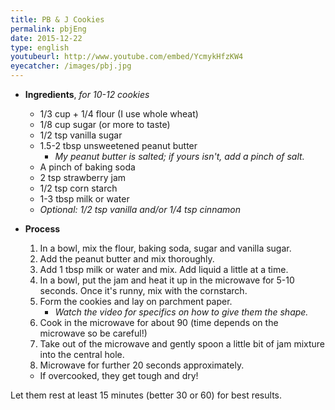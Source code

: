 ```yaml
---
title: PB & J Cookies
permalink: pbjEng
date: 2015-12-22
type: english
youtubeurl: http://www.youtube.com/embed/YcmykHfzKW4
eyecatcher: /images/pbj.jpg
---
```



* **Ingredients**, _for 10-12 cookies_
  * 1/3 cup + 1/4 flour (I use whole wheat)
  * 1/8 cup sugar (or more to taste)
  * 1/2 tsp vanilla sugar
  * 1.5-2 tbsp unsweetened peanut butter
     - _My peanut butter is salted; if yours isn't, add a pinch of salt._
  * A pinch of baking soda
  * 2 tsp strawberry jam
  * 1/2 tsp corn starch
  * 1-3 tbsp milk or water
  * _Optional: 1/2 tsp vanilla and/or 1/4 tsp cinnamon_
 

* **Process**
  1. In a bowl, mix the flour, baking soda, sugar and vanilla sugar.
  2. Add the peanut butter and mix thoroughly.
  3. Add 1 tbsp milk or water and mix. Add liquid a little at a time.
  4. In a bowl, put the jam and heat it up in the microwave for 5-10 seconds. Once it's runny, mix with the cornstarch.
  5. Form the cookies and lay on parchment paper.
     - _Watch the video for specifics on how to give them the shape._
  6. Cook in the microwave for about 90 (time depends on the microwave so be careful!)
  7. Take out of the microwave and gently spoon a little bit of jam mixture into the central hole. 
  8. Microwave for further 20 seconds approximately. 
    * If overcooked, they get tough and dry! 

Let them rest at least 15 minutes (better 30 or 60) for best results. 
